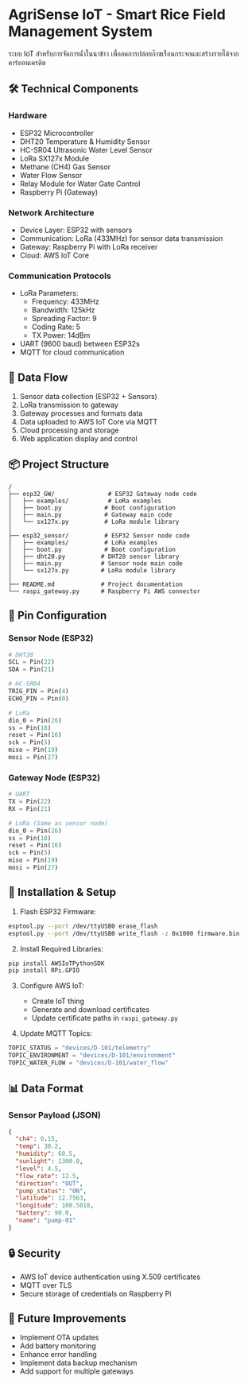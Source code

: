# AgriSense IoT - Smart Rice Field Management System

ระบบ IoT สำหรับการจัดการน้ำในนาข้าว เพื่อลดการปล่อยก๊าซเรือนกระจกและสร้างรายได้จากคาร์บอนเครดิต

## 🛠 Technical Components

### Hardware
- ESP32 Microcontroller
- DHT20 Temperature & Humidity Sensor
- HC-SR04 Ultrasonic Water Level Sensor
- LoRa SX127x Module
- Methane (CH4) Gas Sensor
- Water Flow Sensor
- Relay Module for Water Gate Control
- Raspberry Pi (Gateway)

### Network Architecture
- Device Layer: ESP32 with sensors
- Communication: LoRa (433MHz) for sensor data transmission
- Gateway: Raspberry Pi with LoRa receiver
- Cloud: AWS IoT Core

### Communication Protocols
- LoRa Parameters:
  - Frequency: 433MHz
  - Bandwidth: 125kHz
  - Spreading Factor: 9
  - Coding Rate: 5
  - TX Power: 14dBm
- UART (9600 baud) between ESP32s
- MQTT for cloud communication

## 📡 Data Flow
1. Sensor data collection (ESP32 + Sensors)
2. LoRa transmission to gateway
3. Gateway processes and formats data
4. Data uploaded to AWS IoT Core via MQTT
5. Cloud processing and storage
6. Web application display and control

## 📦 Project Structure
```
/
├── esp32_GW/               # ESP32 Gateway node code
│   ├── examples/           # LoRa examples
│   ├── boot.py            # Boot configuration
│   ├── main.py            # Gateway main code
│   └── sx127x.py          # LoRa module library
│
├── esp32_sensor/          # ESP32 Sensor node code
│   ├── examples/          # LoRa examples
│   ├── boot.py            # Boot configuration
│   ├── dht20.py          # DHT20 sensor library
│   ├── main.py           # Sensor node main code
│   └── sx127x.py         # LoRa module library
│
├── README.md             # Project documentation
└── raspi_gateway.py      # Raspberry Pi AWS connector
```

## 🔌 Pin Configuration

### Sensor Node (ESP32)
```python
# DHT20
SCL = Pin(22)
SDA = Pin(21)

# HC-SR04
TRIG_PIN = Pin(4)
ECHO_PIN = Pin(0)

# LoRa
dio_0 = Pin(26)
ss = Pin(18)
reset = Pin(16)
sck = Pin(5)
miso = Pin(19)
mosi = Pin(27)
```

### Gateway Node (ESP32)
```python
# UART
TX = Pin(22)
RX = Pin(21)

# LoRa (Same as sensor node)
dio_0 = Pin(26)
ss = Pin(18)
reset = Pin(16)
sck = Pin(5)
miso = Pin(19)
mosi = Pin(27)
```

## 🔧 Installation & Setup

1. Flash ESP32 Firmware:
```bash
esptool.py --port /dev/ttyUSB0 erase_flash
esptool.py --port /dev/ttyUSB0 write_flash -z 0x1000 firmware.bin
```

2. Install Required Libraries:
```bash
pip install AWSIoTPythonSDK
pip install RPi.GPIO
```

3. Configure AWS IoT:
   - Create IoT thing
   - Generate and download certificates
   - Update certificate paths in `raspi_gateway.py`

4. Update MQTT Topics:
```python
TOPIC_STATUS = "devices/D-101/telemetry"
TOPIC_ENVIRONMENT = "devices/D-101/environment"
TOPIC_WATER_FLOW = "devices/D-101/water_flow"
```

## 📊 Data Format

### Sensor Payload (JSON)
```json
{
  "ch4": 0.15,
  "temp": 30.2,
  "humidity": 60.5,
  "sunlight": 1300.0,
  "level": 4.5,
  "flow_rate": 12.5,
  "direction": "OUT",
  "pump_status": "ON",
  "latitude": 12.7563,
  "longitude": 100.5018,
  "battery": 90.0,
  "name": "pump-01"
}
```

## 🔒 Security
- AWS IoT device authentication using X.509 certificates
- MQTT over TLS
- Secure storage of credentials on Raspberry Pi

## 🚀 Future Improvements
- Implement OTA updates
- Add battery monitoring
- Enhance error handling
- Implement data backup mechanism
- Add support for multiple gateways
